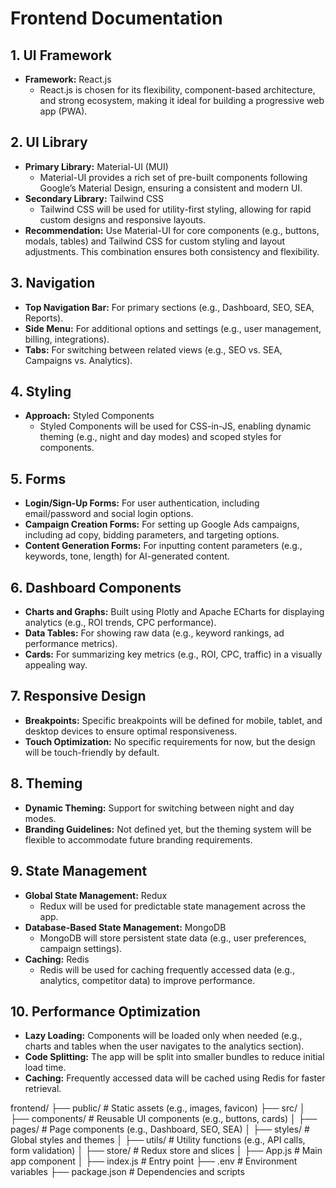 # Frontend Documentation

## 1. UI Framework
- **Framework:** React.js
  - React.js is chosen for its flexibility, component-based architecture, and strong ecosystem, making it ideal for building a progressive web app (PWA).

## 2. UI Library
- **Primary Library:** Material-UI (MUI)
  - Material-UI provides a rich set of pre-built components following Google’s Material Design, ensuring a consistent and modern UI.
- **Secondary Library:** Tailwind CSS
  - Tailwind CSS will be used for utility-first styling, allowing for rapid custom designs and responsive layouts.
- **Recommendation:** Use Material-UI for core components (e.g., buttons, modals, tables) and Tailwind CSS for custom styling and layout adjustments. This combination ensures both consistency and flexibility.

## 3. Navigation
- **Top Navigation Bar:** For primary sections (e.g., Dashboard, SEO, SEA, Reports).
- **Side Menu:** For additional options and settings (e.g., user management, billing, integrations).
- **Tabs:** For switching between related views (e.g., SEO vs. SEA, Campaigns vs. Analytics).

## 4. Styling
- **Approach:** Styled Components
  - Styled Components will be used for CSS-in-JS, enabling dynamic theming (e.g., night and day modes) and scoped styles for components.

## 5. Forms
- **Login/Sign-Up Forms:** For user authentication, including email/password and social login options.
- **Campaign Creation Forms:** For setting up Google Ads campaigns, including ad copy, bidding parameters, and targeting options.
- **Content Generation Forms:** For inputting content parameters (e.g., keywords, tone, length) for AI-generated content.

## 6. Dashboard Components
- **Charts and Graphs:** Built using Plotly and Apache ECharts for displaying analytics (e.g., ROI trends, CPC performance).
- **Data Tables:** For showing raw data (e.g., keyword rankings, ad performance metrics).
- **Cards:** For summarizing key metrics (e.g., ROI, CPC, traffic) in a visually appealing way.

## 7. Responsive Design
- **Breakpoints:** Specific breakpoints will be defined for mobile, tablet, and desktop devices to ensure optimal responsiveness.
- **Touch Optimization:** No specific requirements for now, but the design will be touch-friendly by default.

## 8. Theming
- **Dynamic Theming:** Support for switching between night and day modes.
- **Branding Guidelines:** Not defined yet, but the theming system will be flexible to accommodate future branding requirements.

## 9. State Management
- **Global State Management:** Redux
  - Redux will be used for predictable state management across the app.
- **Database-Based State Management:** MongoDB
  - MongoDB will store persistent state data (e.g., user preferences, campaign settings).
- **Caching:** Redis
  - Redis will be used for caching frequently accessed data (e.g., analytics, competitor data) to improve performance.

## 10. Performance Optimization
- **Lazy Loading:** Components will be loaded only when needed (e.g., charts and tables when the user navigates to the analytics section).
- **Code Splitting:** The app will be split into smaller bundles to reduce initial load time.
- **Caching:** Frequently accessed data will be cached using Redis for faster retrieval.

frontend/
├── public/                  # Static assets (e.g., images, favicon)
├── src/
│   ├── components/          # Reusable UI components (e.g., buttons, cards)
│   ├── pages/               # Page components (e.g., Dashboard, SEO, SEA)
│   ├── styles/              # Global styles and themes
│   ├── utils/               # Utility functions (e.g., API calls, form validation)
│   ├── store/               # Redux store and slices
│   ├── App.js               # Main app component
│   ├── index.js             # Entry point
├── .env                     # Environment variables
├── package.json             # Dependencies and scripts